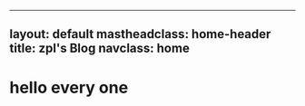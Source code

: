 ----
layout: default
mastheadclass: home-header
title: zpl's Blog
navclass: home
---
<h1>hello every one</h1>